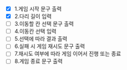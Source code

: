 - [x] 1.게임 시작 문구 출력
- [x] 2.다리 길이 입력
- [ ] 3.이동할 칸 선택 문구 출력
- [ ] 4.이동칸 선택 입력
- [ ] 5.선택에 따라 결과 출력
- [ ] 6.실패 시 게임 재시도 문구 출력
- [ ] 7.재시도 여부에 따라 게임 이어서 진행 또는 종료
- [ ] 8.게임 종료 문구 출력